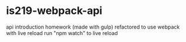 # is219-webpack-api

api introduction homework (made with gulp) refactored to use webpack with live reload
run "npm watch" to live reload
